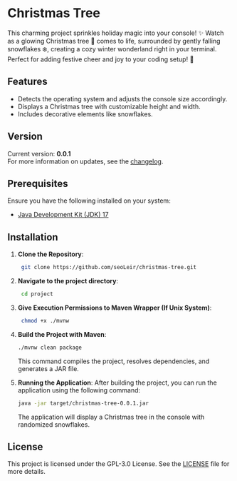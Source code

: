 # Christmas Tree

This charming project sprinkles holiday magic into your console! ✨ Watch as a glowing Christmas tree 🌲 comes to life, surrounded by gently falling snowflakes ❄️, creating a cozy winter wonderland right in your terminal. Perfect for adding festive cheer and joy to your coding setup! 🎉

## Features

- Detects the operating system and adjusts the console size accordingly.
- Displays a Christmas tree with customizable height and width.
- Includes decorative elements like snowflakes.

## Version
Current version: **0.0.1**  
For more information on updates, see the [changelog](CHANGELOG.md).

## Prerequisites

Ensure you have the following installed on your system:

- [Java Development Kit (JDK) 17](https://www.oracle.com/java/technologies/javase-downloads.html)

## Installation

1. **Clone the Repository**:
   ```bash  
	git clone https://github.com/seoLeir/christmas-tree.git  
   ```
2. **Navigate to the project directory**:
    ```bash
     cd project 
    ``` 
3. **Give Execution Permissions to Maven Wrapper (If Unix System)**:
     ```bash
      chmod +x ./mvnw
     ```
4. **Build the Project with Maven**:
   ```bash
   ./mvnw clean package
   ```
   This command compiles the project, resolves dependencies, and generates a JAR file.

5. **Running the Application**:
   After building the project, you can run the application using the following command:
   ```bash
   java -jar target/christmas-tree-0.0.1.jar
   ```
   The application will display a Christmas tree in the console with randomized snowflakes.

## License
This project is licensed under the GPL-3.0 License. See the [LICENSE](LICENCE.md) file for more details.